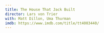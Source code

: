 ```yaml
---
title: The House That Jack Built
director: Lars von Trier
with: Matt Dillon, Uma Thurman
imdb: https://www.imdb.com/title/tt4003440/
---
```


